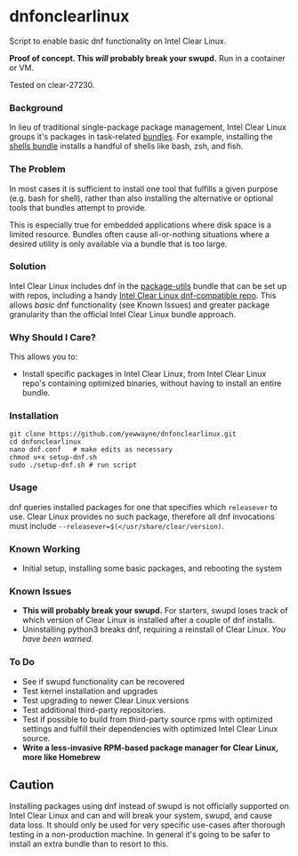 # dnfonclearlinux
Script to enable basic dnf functionality on Intel Clear Linux.

**Proof of concept. This _will_ probably break your swupd.** Run in a container or VM.

Tested on clear-27230.

### Background

In lieu of traditional single-package package management, Intel Clear Linux groups it's packages in task-related [bundles](https://clearlinux.org/documentation/clear-linux/reference/bundles/available-bundles).
For example, installing the [shells bundle](https://github.com/clearlinux/clr-bundles/blob/master/bundles/shells) installs a handful of shells like bash, zsh, and fish.

### The Problem

In most cases it is sufficient to install one tool that fulfills a given purpose (e.g. bash for shell),
rather than also installing the alternative or optional tools that bundles attempt to provide.

This is especially true for embedded applications where disk space is a limited resource.
Bundles often cause all-or-nothing situations where a desired utility is only available via a bundle that is too large.

### Solution

Intel Clear Linux includes dnf in the [package-utils](https://github.com/clearlinux/clr-bundles/blob/master/bundles/package-utils) bundle that can be set up with repos, including a handy [Intel Clear Linux dnf-compatible repo](https://download.clearlinux.org/current/x86_64/os/). This allows *basic* dnf functionality (see Known Issues) and greater package granularity than the official Intel Clear Linux bundle approach.

### Why Should I Care?

This allows you to:

* Install specific packages in Intel Clear Linux, from Intel Clear Linux repo's containing optimized binaries, without having to install an entire bundle.

### Installation

```
git clone https://github.com/yewwayne/dnfonclearlinux.git
cd dnfonclearlinux
nano dnf.conf	# make edits as necessary
chmod u+x setup-dnf.sh
sudo ./setup-dnf.sh	# run script
```

### Usage

dnf queries installed packages for one that specifies which `releasever` to use.
Clear Linux provides no such package, therefore all dnf invocations must include `--releasever=$(</usr/share/clear/version)`.

### Known Working

* Initial setup, installing some basic packages, and rebooting the system

### Known Issues

* **This will probably break your swupd.** For starters, swupd loses track of which version of Clear Linux is installed after a couple of dnf installs.
* Uninstalling python3 breaks dnf, requiring a reinstall of Clear Linux. *You have been warned.*

### To Do

* See if swupd functionality can be recovered
* Test kernel installation and upgrades
* Test upgrading to newer Clear Linux versions
* Test additional third-party repositories.
* Test if possible to build from third-party source rpms with optimized settings and fulfill their dependencies with optimized Intel Clear Linux source.
* **Write a less-invasive RPM-based package manager for Clear Linux, more like Homebrew**

## Caution

Installing packages using dnf instead of swupd is not officially supported on Intel Clear Linux and can and will break your system, swupd, and cause data loss. It should only be used for very specific use-cases after thorough testing in a non-production machine. In general it's going to be safer to install an extra bundle than to resort to this.
